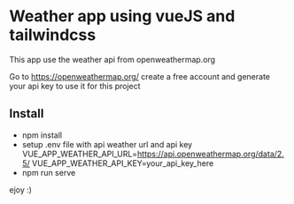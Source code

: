 # Weather app using vueJS and tailwindcss

This app use the weather api from openweathermap.org

Go to https://openweathermap.org/ create a free account and generate your api key to use it for this project

## Install

- npm install
- setup .env file with api weather url and api key
    VUE_APP_WEATHER_API_URL=https://api.openweathermap.org/data/2.5/
    VUE_APP_WEATHER_API_KEY=your_api_key_here
- npm run serve


ejoy :)
